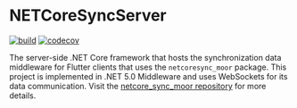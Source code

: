 # NETCoreSyncServer

[![build](https://github.com/aldycool/NETCoreSync/actions/workflows/netcoresync_moor_build.yml/badge.svg?event=push)](https://github.com/aldycool/NETCoreSync/actions/workflows/netcoresync_moor_build.yml?query=event%3Apush) [![codecov](https://codecov.io/gh/aldycool/NETCoreSync/branch/master/graph/badge.svg?token=S2GTBOB7XB)](https://codecov.io/gh/aldycool/NETCoreSync)

The server-side .NET Core framework that hosts the synchronization data middleware for Flutter clients that uses the `netcoresync_moor` package. This project is implemented in .NET 5.0 Middleware and uses WebSockets for its data communication. Visit the [netcore_sync_moor repository](https://github.com/aldycool/NETCoreSync/blob/master/netcoresync_moor) for more details.
